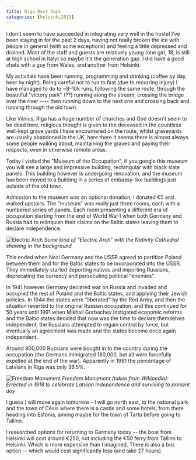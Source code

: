 ```yaml
--- 
title: Riga Rest Days
categories: [helsinki2019]
---
```


I don't seem to have succeeded in integrating very well in the hostel I've
been staying in for the past 2 days, having not really broken the ice with
people in general (with some exceptions) and feeling a little depressed and
drained. Most of the staff and guests are relatively young (one girl, 18, is 
still at high school in Italy) so maybe it's the generation gap. I did have a
good chats with a guy from Wales, and another from Helsinki.

My activities have been running, programming and drinking (coffee by day, beer
by night). Being careful not to run to fast (due to recurring injury) I have
managed to do to ~8-10k runs, following the same route, through the beautiful
"victory park" (??) running along the stream, crossing the bridge over the
river ---- then running down to the next one and crossing back and running
through the old
town.

Like Vilnius, Riga has a huge number of churches and God doesn't seem to be
dead here, religious thought is given to the deceased in the countless
well-kept grave yards I have encountered on the route, whilst graveyards are
usually abandoned in the UK, here there it seems there is almost always some
people walking about, maintaining the graves and paying their respects, even
in otherwise remote areas.

Today I visited the "Museum of the Occupation", if you google this museum you
will see a large and impressive building, rectangular with black slate panels.
This building however is undergoing renovation, and the museum has been moved
to a building in a series of embassy-like buildings just outside of the old
town.

Admission to the museum was an optional donation, I donated €5 and walked
upstairs. The "museum" was really just three rooms, each with a numbered
series of panels. Each room presenting a different era of occupation starting
from the end of World War I when both Germany and Russia had to relinquish
their claims on the Baltic states leaving them to declare independence.

![Electric Arch](/images/tallinn/2019-07-16/1.JPG)
*Some kind of "Electric Arch" with the Nativity Cathedral showing in the
background*

This ended when Nazi Germany and the USSR agreed to partition Poland
between them and for the Baltic states to be incorporated into the USSR. They
immediately started deporting natives and importing Russians, deprecating the
currency and persecuting political "enemies".

In 1941 however Germany declared war on Russia and invaded and occupied the
rest of Poland and the Baltic states, and applying their Jewish policies. In
1944 the states were "liberated" by the Red Army, and then the situation
reverted to the original Russian occupation, and this continued for 50 years
until 1991 when Mikhail Gorbachev instigated economic reforms and the Baltic
states decided that now was the time to declare themselves independent, the
Russians attempted to regain control by force, but eventually an agreement was
made and the states become once again independent.

Around 800,000 Russians were bought in to the country during the occupation
(the Germans immigrated 180,000, but all were forcefully expelled at the end
of the war). Apparently in 1981 the percentage of Latvians in Riga was only
36.5%.

![Freedom Monument](/images/tallinn/2019-07-16/2.png)
*Freedom Monument (taken from Wikipedia): Errected in 1918 to celebrate
Latvian independence and surviving to present day*

I guess I will move again tomorrow - I will go north east, to the national
park and the town of Cēsis where there is a castle and some hotels, from there
heading into Estonia, aiming maybe for the town of Tartu before going to
Tallinn.

I researched options for returning to Germany today -- the boat from Helsinki
will cost around €250, not including the €50 ferry from Tallinn to Helsinki.
Which is more expensive than I imagined. There is also a bus option -- which
would cost significantly less (and take 27 hours).
